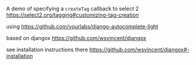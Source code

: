 A demo of specifying a `createTag` callback to select 2
https://select2.org/tagging#customizing-tag-creation

using https://github.com/yourlabs/django-autocomplete-light

based on djangox
https://github.com/wsvincent/djangox

see installation instructions there
https://github.com/wsvincent/djangox#-installation
